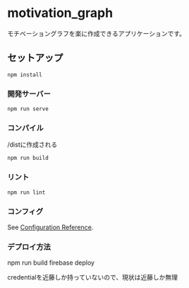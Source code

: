 # motivation_graph
モチベーショングラフを楽に作成できるアプリケーションです。


## セットアップ
```
npm install
```

### 開発サーバー
```
npm run serve
```

### コンパイル
/distに作成される
```
npm run build
```

### リント
```
npm run lint
```

### コンフィグ
See [Configuration Reference](https://cli.vuejs.org/config/).

### デプロイ方法
npm run build
firebase deploy

credentialを近藤しか持っていないので、現状は近藤しか無理
